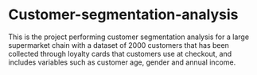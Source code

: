 # Customer-segmentation-analysis
This is the project performing customer segmentation analysis for a large supermarket chain with a dataset of 2000 customers that has been collected through loyalty cards that customers use at checkout, and includes variables such as customer age, gender and annual income.
